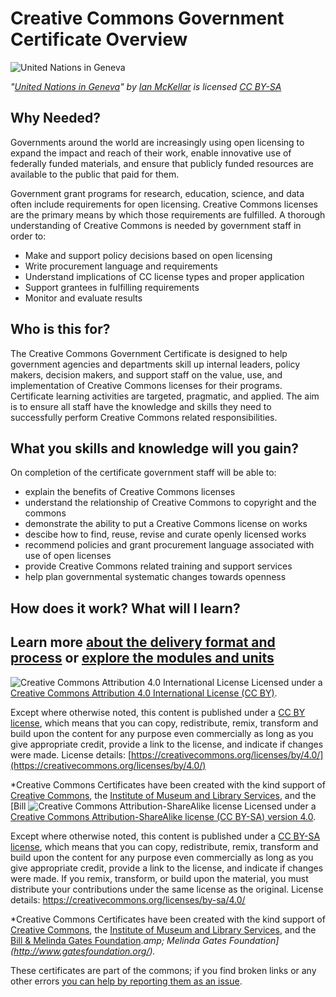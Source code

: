 # Creative Commons Government Certificate Overview

![United Nations in Geneva](https://github.com/creativecommons/cc-cert-gov/blob/master/images/un-inside.jpg)

*"[United Nations in Geneva](https://flic.kr/p/7hQFm7)" by [Ian McKellar](https://www.flickr.com/photos/ianloic/) is licensed [CC BY-SA](https://creativecommons.org/licenses/by-sa/2.0/)*

## Why Needed?

Governments around the world are increasingly using open licensing to expand the impact and reach of their work, enable innovative use of federally funded materials, and ensure that publicly funded resources are available to the public that paid for them.

Government grant programs for research, education, science, and data often include requirements for open licensing. Creative Commons licenses are the primary means by which those requirements are fulfilled. A thorough understanding of Creative Commons is needed by government staff in order to:
* Make and support policy decisions based on open licensing
* Write procurement language and requirements
* Understand implications of CC license types and proper application
* Support grantees in fulfilling requirements
* Monitor and evaluate results

## Who is this for?

The Creative Commons Government Certificate is designed to help government agencies and departments skill up internal leaders, policy makers, decision makers, and support staff on the value, use, and implementation of Creative Commons licenses for their programs. Certificate learning activities are targeted, pragmatic, and applied. The aim is to ensure all staff have the knowledge and skills they need to successfully perform Creative Commons related responsibilities.

## What you skills and knowledge will you gain?

On completion of the certificate government staff will be able to:

* explain the benefits of Creative Commons licenses
* understand the relationship of Creative Commons to copyright and the commons
* demonstrate the ability to put a Creative Commons license on works
* descibe how to find, reuse, revise and curate openly licensed works
* recommend policies and grant procurement language associated with use of open licenses
* provide Creative Commons related training and support services
* help plan governmental systematic changes towards openness

## How does it work? What will I learn?

Learn more [about the delivery format and process](../details/index.md) or [explore the modules and units](../contents/index.md)
----

![Creative Commons Attribution 4.0 International License](https://github.com/creativecommons/cc-cert-core/blob/master/images/cc-by-88x31.png "CC BY")
Licensed under a [Creative Commons Attribution 4.0 International License (CC BY)](https://creativecommons.org/licenses/by/4.0/).

Except where otherwise noted, this content is published under a [CC BY license](https://creativecommons.org/licenses/by/4.0/), which means that you can copy, redistribute, remix, transform and build upon the content for any purpose even commercially as long as you give appropriate credit, provide a link to the license, and indicate if changes were made. License details: [https://creativecommons.org/licenses/by/4.0/](https://creativecommons.org/licenses/by/4.0/)

*Creative Commons Certificates have been created with the kind support of [Creative Commons](http://creativecommons.org/), the [Institute of Museum and Library Services](https://www.imls.gov/), and the [Bill ![Creative Commons Attribution-ShareAlike license](https://github.com/creativecommons/cc-cert-gov/blob/master/images/cc-by-sa-88x31.png "CC BY-SA")
Licensed under a [Creative Commons Attribution-ShareAlike license (CC BY-SA) version 4.0](https://creativecommons.org/licenses/by-sa/4.0/).

Except where otherwise noted, this content is published under a [CC BY-SA license](https://creativecommons.org/licenses/by-sa/4.0/), which means that you can copy, redistribute, remix, transform and build upon the content for any purpose even commercially as long as you give appropriate credit, provide a link to the license, and indicate if changes were made. If you remix, transform, or build upon the material, you must distribute your contributions under the same license as the original.
License details: https://creativecommons.org/licenses/by-sa/4.0/

*Creative Commons Certificates have been created with the kind support of [Creative Commons](http://creativecommons.org/), the [Institute of Museum and Library Services](https://www.imls.gov/), and the [Bill &amp; Melinda Gates Foundation](http://www.gatesfoundation.org/).*amp; Melinda Gates Foundation](http://www.gatesfoundation.org/).*

These certificates are part of the commons; if you find broken links or any other errors  [you can help by reporting them as an issue](https://github.com/creativecommons/cc-cert-gov/issues).
